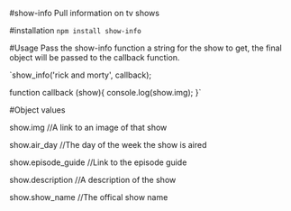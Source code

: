 #show-info
Pull information on tv shows 

#installation 
`npm install show-info`

#Usage
Pass the show-info function a string for the show to get, the final object will be passed to the callback function.

`show_info('rick and morty', callback);

function callback (show){
	console.log(show.img);
}`

#Object values

show.img //A link to an image of that show 

show.air_day //The day of the week the show is aired

show.episode_guide //Link to the episode guide

show.description //A description of the show 

show.show_name //The offical show name